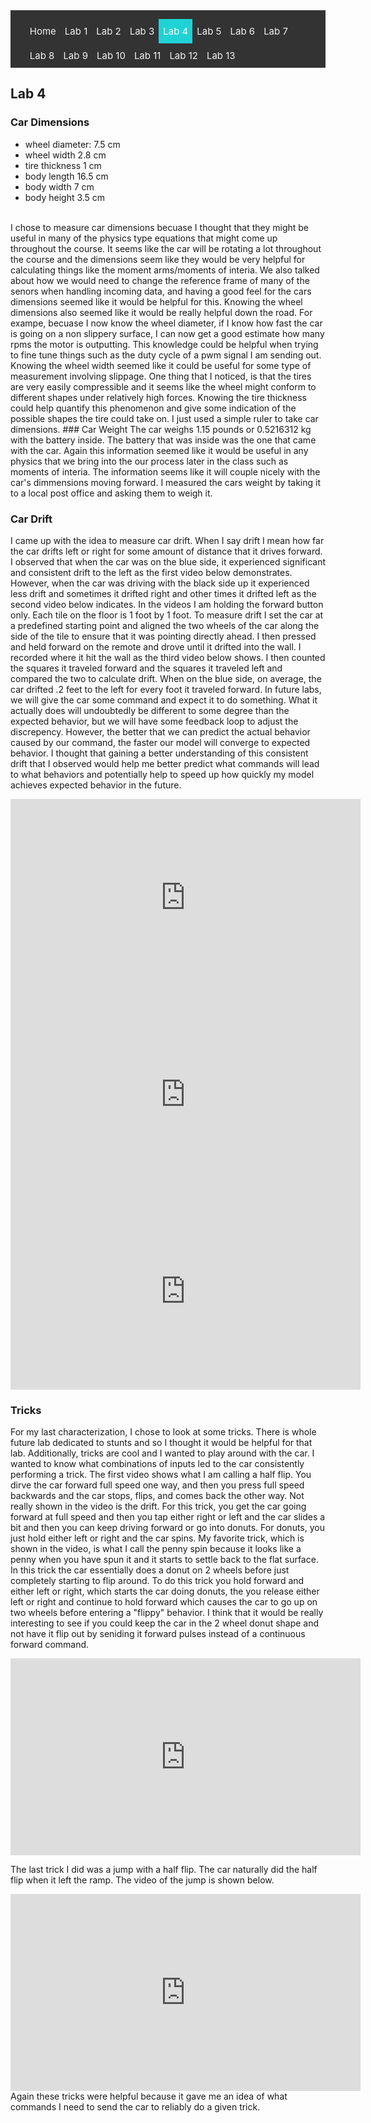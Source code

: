 <!-- # ECE 5960 -->
<style>
.topnav {
  background-color: #333;
  overflow: hidden;
}

/* Style the links inside the navigation bar */
.topnav a {
  float: left;
  color: #f2f2f2;
  text-align: center;
  padding: 10px 7px;
  text-decoration: none;
  font-size: 15px;
}

/* Change the color of links on hover */
.topnav a:hover {
  background-color: #ddd;
  color: black;
}

/* Add a color to the active/current link */
.topnav a.active {
  background-color: #1FD2D5;
  color: white;
}
</style>

<div class="topnav">
  <ul>
  <a href="/">Home</a>
  <a href="/lab1"> Lab 1 </a>
  <a href="/lab2">Lab 2</a>
  <a href="/lab3"> Lab 3</a>
  <a class="active" href="/lab4">Lab 4</a>
  <a href="/lab5">Lab 5</a>
  <a href="/lab6">Lab 6</a>
  <a href="/lab7">Lab 7</a>
  <a href="/lab8">Lab 8</a>
  <a href="/lab9">Lab 9</a>
  <a href="/lab10">Lab 10</a>
  <a href="/lab11">Lab 11</a>
  <a href="/lab12">Lab 12</a>
  <a href="/lab13">Lab 13</a>
  </ul>
</div>

## Lab 4


### Car Dimensions
* wheel diameter: 7.5 cm
* wheel width 2.8 cm
* tire thickness 1 cm
* body length 16.5 cm
* body width 7 cm 
* body height 3.5 cm

<br>
I chose to measure car dimensions becuase I thought that they might be useful in many of the physics type equations that might come up throughout the course. It seems like the car will be rotating a lot throughout the course and the dimensions seem like they would be very helpful for calculating things like the moment arms/moments of interia. We also talked about how we would need to change the reference frame of many of the senors when handling incoming data, and having a good feel for the cars dimensions seemed like it would be helpful for this.
Knowing the wheel dimensions also seemed like it would be really helpful down the road. For exampe, becuase I now know the wheel diameter, if I know how fast the car is going on a non slippery surface, I can now get a good estimate how many rpms the motor is outputting. This knowledge could be helpful when trying to fine tune things such as the duty cycle of a pwm signal I am sending out. Knowing the wheel width seemed like it could be useful for some type of measurement involving slippage. One thing that I noticed, is that the tires are very easily compressible and it seems like the wheel might conform to different shapes under relatively high forces. Knowing the tire thickness could help quantify this phenomenon and give some indication of the possible shapes the tire could take on.
I just used a simple ruler to take car dimensions.
### Car Weight
The car weighs 1.15 pounds or 0.5216312 kg with the battery inside. The battery that was inside was the one that came with the car. Again this information seemed like it would be useful in any physics that we bring into the our process later in the class such as moments of interia. The information seems like it will couple nicely with the car's dimmensions moving forward.
I measured the cars weight by taking it to a local post office and asking them to weigh it.

### Car Drift
I came up with the idea to measure car drift. When I say drift I mean how far the car drifts left or right for some amount of distance that it drives forward. I observed that when the car was on the blue side, it experienced significant and consistent drift to the left as the first video below demonstrates. However, when the car was driving with the black side up it experienced less drift and sometimes it drifted right and other times it drifted left as the second video below indicates. In the videos I am holding the forward button only. Each tile on the floor is 1 foot by 1 foot. To measure drift I set the car at a predefined starting point and aligned the two wheels of the car along the side of the tile to ensure that it was pointing directly ahead. I then pressed and held forward on the remote and drove until it drifted into the wall. I recorded where it hit the wall as the third video below shows. I then counted the squares it traveled forward and the squares it traveled left and compared the two to calculate drift. When on the blue side, on average, the car drifted .2 feet to the left for every foot it traveled forward. In future labs, we will give the car some command and expect it to do something. What it actually does will undoubtedly be different to some degree than the expected behavior, but we will have some feedback loop to adjust the discrepency. However, the better that we can predict the actual behavior caused by our command, the faster our model will converge to expected behavior. I thought that gaining a better understanding of this consistent drift that I observed would help me better predict what commands will lead to what behaviors and potentially help to speed up how quickly my model achieves expected behavior in the future.

<iframe width="560" height="315" src="https://www.youtube.com/embed/QvRM8i6N2uM" title="YouTube video player" frameborder="0" allow="accelerometer; autoplay; clipboard-write; encrypted-media; gyroscope; picture-in-picture" allowfullscreen></iframe>

<iframe width="560" height="315" src="https://www.youtube.com/embed/J3W0LbY_uIs" title="YouTube video player" frameborder="0" allow="accelerometer; autoplay; clipboard-write; encrypted-media; gyroscope; picture-in-picture" allowfullscreen></iframe>

<iframe width="560" height="315" src="https://www.youtube.com/embed/Ce2wIUCW_j8" title="YouTube video player" frameborder="0" allow="accelerometer; autoplay; clipboard-write; encrypted-media; gyroscope; picture-in-picture" allowfullscreen></iframe>




### Tricks
For my last characterization, I chose to look at some tricks. There is whole future lab dedicated to stunts and so I thought it would be helpful for that lab. Additionally, tricks are cool and I wanted to play around with the car. I wanted to know what combinations of inputs led to the car consistently performing a trick. The first video shows what I am calling a half flip. You dirve the car forward full speed one way, and then you press full speed backwards and the car stops, flips, and comes back the other way. Not really shown in the video is the drift. For this trick, you get the car going forward at full speed and then you tap either right or left and the car slides a bit and then you can keep driving forward or go into donuts. For donuts, you just hold either left or right and the car spins. My favorite trick, which is shown in the video, is what I call the penny spin because it looks like a penny when you have spun it and it starts to settle back to the flat surface. In this trick the car essentially does a donut on 2 wheels before just completely starting to flip around. To do this trick you hold forward and either left or right, which starts the car doing donuts, the you release either left or right and continue to hold forward which causes the car to go up on two wheels before entering a "flippy" behavior. I think that it would be really interesting to see if you could keep the car in the 2 wheel donut shape and not have it flip out by seniding it forward pulses instead of a continuous forward command.
<iframe width="560" height="315" src="https://www.youtube.com/embed/q8cyodO3pFQ" title="YouTube video player" frameborder="0" allow="accelerometer; autoplay; clipboard-write; encrypted-media; gyroscope; picture-in-picture" allowfullscreen></iframe>

The last trick I did was a jump with a half flip. The car naturally did the half flip when it left the ramp. The video of the jump is shown below.
<iframe width="560" height="315" src="https://www.youtube.com/embed/EpmchlkbECo" title="YouTube video player" frameborder="0" allow="accelerometer; autoplay; clipboard-write; encrypted-media; gyroscope; picture-in-picture" allowfullscreen></iframe>
Again these tricks were helpful because it gave me an idea of what commands I need to send the car to reliably do a given trick.

